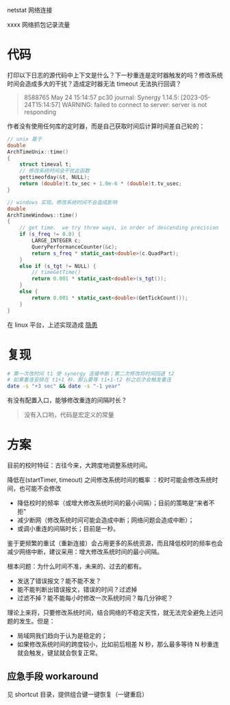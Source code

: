 netstat 网络连接

xxxx 网络抓包记录流量

# 代码

打印以下日志的源代码中上下文是什么？下一秒重连是定时器触发的吗？修改系统时间会造成多大的干扰？造成定时器无法 timeout 无法执行回调？

> 8588765 May 24 15:14:57 pc30 journal: Synergy 1.14.5: [2023-05-24T15:14:57] WARNING: failed to connect to server: server is not responding

作者没有使用任何库的定时器，而是自己获取时间后计算时间差自己轮的：

```cpp
// unix 基于
double
ArchTimeUnix::time()
{
    struct timeval t;
    // 修改系统时间会干扰此函数
    gettimeofday(&t, NULL);
    return (double)t.tv_sec + 1.0e-6 * (double)t.tv_usec;
}

// windows 实现。修改系统时间不会造成影响
double
ArchTimeWindows::time()
{
    // get time.  we try three ways, in order of descending precision
    if (s_freq != 0.0) {
        LARGE_INTEGER c;
        QueryPerformanceCounter(&c);
        return s_freq * static_cast<double>(c.QuadPart);
    }
    else if (s_tgt != NULL) {
        // timeGetTime()
        return 0.001 * static_cast<double>(s_tgt());
    }
    else {
        return 0.001 * static_cast<double>(GetTickCount());
    }
}
```

在 linux 平台，上述实现造成 [隐患](https://github.com/symless/synergy-core/issues/7258) 

# 复现

```bash
# 第一次改时间 t1 使 synergy 连接中断；第二次修改将时间回退 t2
# 如果重连安排在 t1+1 秒，那么要等 t1+1-t2 秒之后才会触发重连
date -s "+3 sec" && date -s "-1 year"
```

有没有配置入口，能够修改重连的间隔时长？

> 没有入口哟，代码是宏定义的常量

# 方案

目前的校时特征：古往今来，大跨度地调整系统时间。

降低在(startTimer, timeout) 之间修改系统时间的概率  ：校时可能会修改系统时间，也可能不会修改

- 降低校时的频率（或增大修改系统时间的最小间隔）；目前的策略是“来者不拒”
- 减少断网（修改系统时间可能会造成中断；网络问题会造成中断）；
- 或调小重连的间隔时长；目前是一秒。

鉴于更频繁的重试（重新连接）会占用更多的系统资源，而且降低校时的频率也会减少网络中断，建议采用：增大修改系统时间的最小间隔。

根本问题：为什么时间不准，未来的、过去的都有。

- 发送了错误报文？能不能不发？
- 能不能判断出错误报文，错误的时间？过滤掉
- 过滤不掉？能不能每小时修改一次系统时间？每几分钟呢？

理论上来将，只要修改系统时间，结合网络的不稳定天性，就无法完全避免上述问题的发生。但是：

- 局域网我们趋向于认为是稳定的；
- 如果修改系统时间的跨度较小，比如前后相差 N 秒，那么最多等待 N 秒重连就会触发，键鼠就会恢复正常。

## 应急手段 workaround

见 shortcut 目录，提供组合键一键恢复（一键重启）